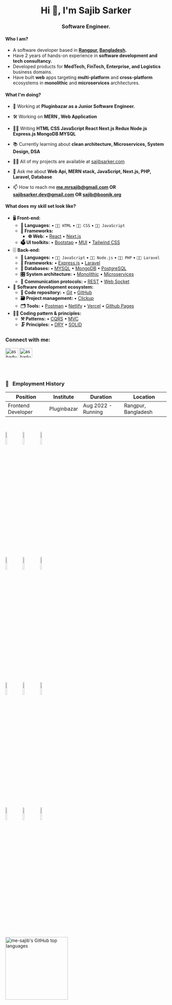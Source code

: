 <h1 align="center">Hi 👋, I'm Sajib Sarker</h1>
<h3 align="center">Software Engineer.</h3>


<!-- ## I'm a Full Stack Web Developer!
- 🔭 I’m currently working on Pluginbazar Company
- 🌱 I’m currently learning PHP, WordPress Development
- 👯 I’m looking to collaborate on any kind of exciting projects
- 🥅 2023 Goals: Learn Typescript, Vue.js, MERN Stack and PHP development
- 📫 How to reach me: me.mrsajib@gmail.com
- ⚡ I love to explore different programming languages -->

#### Who I am?
- A software developer based in **[Rangpur](https://en.wikipedia.org/wiki/Rangpur), [Bangladesh](https://en.wikipedia.org/wiki/Bangladesh).** 
- Have 2 years of hands-on experience in **software development and tech consultancy.**
- Developed products for **MedTech, FinTech, Enterprise, and Logistics** business domains.
- Have built **web** apps targeting **multi-platform** and **cross-platform** ecosystems in **monolithic** and **microservices** architectures.

#### What I'm doing?
- 🏢 Working at **Pluginbazar as a Junior Software Engineer.**

- 🛠️ Working on **MERN , Web Application**

- 👨‍💻 Writing **HTML CSS JavaScript React Next.js Redux Node.js Express.js MongoDB MYSQL**

- 📚 Currently learning about **clean architecture, Microservices, System Design, DSA**

- 👨‍💻 All of my projects are available at [sajibsarker.com]([ashadulmridha.com](https://charming-meringue-5dd908.netlify.app/))

- 💬 Ask me about **Web Api, MERN stack, JavaScript, Next.js, PHP, Laravel, Database**

- 📫 How to reach me **me.mrsajib@gmail.com OR sajibsarker.dev@gmail.com OR sajib@boonik.org**

#### What does my skill set look like?
- 🖥 **Front-end:** 
  - **📜 Languages:** • `🧙🏻 HTML` • `👨‍🏭 CSS` • `👨‍🔧 JavaScript`
  - **🔬 Frameworks:**  
    - **🌐 Web:** • [React](https://reactjs.org/) • [Next.js](https://nextjs.org/)
  - **🗳 UI toolkits:** • [Bootstap](https://getbootstrap.com/) • [MUI](https://mui.com/) • [Tailwind CSS](https://tailwindcss.com/)
- 🗄️ **Back-end:**
  - **📜 Languages:** • `🧙🏻 JavaScript` • `👨‍🏭 Node.js` • `👨‍🔧 PHP` • `👨‍🔧 Laravel`
  - **🔭 Frameworks:** • [Express.js](https://expressjs.com/) • [Laravel](https://laravel.com/)
  - **💾 Databases:** • [MYSQL](https://www.mysql.com/) • [MongoDB](https://www.mongodb.com/) • [PostgreSQL](https://www.postgresql.org/)
  - **🎛 System architecture:** • [Monolithic](https://microservices.io/patterns/monolithic.html) • [Microservices](https://microservices.io/patterns/microservices.html)
  - **🔌 Communication protocols:** • [REST](https://restfulapi.net/) • [Web Socket](https://developer.mozilla.org/en-US/docs/Web/API/WebSockets_API)
- 🎡 **Software development ecosystem:**
  - **📁 Code repository:** • [Git](https://git-scm.com/) • [GitHub](https://github.com/)
  - **🗃 Project management:** • [Clickup](https://app.clickup.com/) 
  - **🗂 Tools:** • [Postman](https://www.postman.com/) • [Netlify](https://www.netlify.com/) • [Vercel](https://vercel.com/) • [Github Pages](https://pages.github.com/)
- 🧙‍♂️ **Coding pattern & principles:**
  - **⚒ Patterns:**  • [CQRS](https://en.wikipedia.org/wiki/Command%E2%80%93query_separation#Command_Query_Responsibility_Separation) • [MVC](https://en.wikipedia.org/wiki/Model%E2%80%93view%E2%80%93controller) 
  - **🗜 Principles:** • [DRY](https://en.wikipedia.org/wiki/Don%27t_repeat_yourself#:~:text=%22Don%27t%20repeat%20yourself%22,data%20normalization%20to%20avoid%20redundancy.) • [SOLID](https://www.digitalocean.com/community/conceptual_articles/s-o-l-i-d-the-first-five-principles-of-object-oriented-design)
 
 <h3 align="left">Connect with me:</h3>
<p align="left">
<a href="https://linkedin.com/in/sajib-sarker-b5b774210" target="blank"><img align="center" src="https://raw.githubusercontent.com/rahuldkjain/github-profile-readme-generator/master/src/images/icons/Social/linked-in-alt.svg" alt="ashadulmridha" height="30" width="40" /></a>
<a href="https://fb.com/sajibsarker.s" target="blank"><img align="center" src="https://raw.githubusercontent.com/rahuldkjain/github-profile-readme-generator/master/src/images/icons/Social/facebook.svg" alt="ashadulmridha" height="30" width="40" /></a>
</p>
  
<br/>
<br/>
<!-- work experience section starts here  -->

### 💼 &nbsp; Employment History

| Position            | Institute                                   | Duration            | Location           |
| ------------------- | ------------------------------------------- | ------------------- | ------------------ |
| Frontend Developer  | Pluginbazar                                 | Aug 2022 - Running  | Rangpur, Bangladesh|

<br />
<!-- work experience section ends here  -->
<p>
  <code><img width="10%" src="https://www.vectorlogo.zone/logos/typescriptlang/typescriptlang-ar21.svg"></code>
  <code><img width="10%" src="https://www.vectorlogo.zone/logos/nodejs/nodejs-ar21.svg"></code>
  <code><img width="10%" src="https://www.vectorlogo.zone/logos/expressjs/expressjs-ar21.svg"></code>
  <br />
  <code><img width="10%" src="https://www.vectorlogo.zone/logos/reactjs/reactjs-ar21.svg"></code>
  <code><img width="10%" src="https://www.vectorlogo.zone/logos/vuejs/vuejs-ar21.svg"></code>
  <code><img width="10%" src="https://www.vectorlogo.zone/logos/jquery/jquery-ar21.svg"></code>
  <br />
  <code><img width="10%" src="https://www.vectorlogo.zone/logos/jestjsio/jestjsio-ar21.svg"></code>
  <code><img width="10%" src="https://www.vectorlogo.zone/logos/jasmine/jasmine-ar21.svg"></code>
  <code><img width="10%" src="https://www.vectorlogo.zone/logos/atlassian_jira/atlassian_jira-ar21.svg"></code>
  <br />
  <code><img width="10%" src="https://www.vectorlogo.zone/logos/mysql/mysql-ar21.svg"></code>
  <code><img width="10%" src="https://www.vectorlogo.zone/logos/postgresql/postgresql-ar21.svg"></code>
  <code><img width="10%" src="https://www.vectorlogo.zone/logos/phpmyadmin/phpmyadmin-ar21.svg"></code>
  <br />
</p> 
  <img height="195em" src="https://github-readme-stats.vercel.app/api/top-langs/?username=me-sajib&layout=compact" alt="me-sajib's GitHub top languages" /> 

<!-- ![Sajib's github stats](https://github-readme-stats.vercel.app/api?username=me-sajib&theme=merko&count_private=true)            -->
